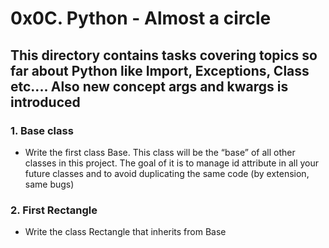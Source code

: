 # 0x0C. Python - Almost a circle

## This directory contains tasks covering topics so far about Python like Import, Exceptions, Class etc.... Also new concept args and kwargs is introduced</p>

### 1. Base class
- Write the first class Base. This class will be the “base” of all other classes in this project. The goal of it is to manage id attribute in all your future classes and to avoid duplicating the same code (by extension, same bugs)

### 2. First Rectangle
- Write the class Rectangle that inherits from Base
